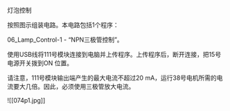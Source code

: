 灯泡控制

按照图示组装电路。本电路包括1个程序：

06_Lamp_Control-1 - “NPN三极管控制”。

使用USB线将111号模块连接到电脑并上传程序。上传程序后，断开连接，把15号电源开关拨到ON
位置。

请注意，111号模块输出端产生的最大电流不超过20 mA，运行38号电机所需的电流要大几倍。因此，必须使用三极管放大电流。

![[074p1.jpg]]